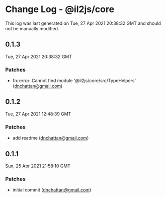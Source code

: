 # Change Log - @il2js/core

This log was last generated on Tue, 27 Apr 2021 20:38:32 GMT and should not be manually modified.

<!-- Start content -->

## 0.1.3

Tue, 27 Apr 2021 20:38:32 GMT

### Patches

- fix error: Cannot find module '@il2js/core/src/TypeHelpers' (dnchattan@gmail.com)

## 0.1.2

Tue, 27 Apr 2021 12:48:39 GMT

### Patches

- add readme (dnchattan@gmail.com)

## 0.1.1

Sun, 25 Apr 2021 21:58:10 GMT

### Patches

- initial commit (dnchattan@gmail.com)
